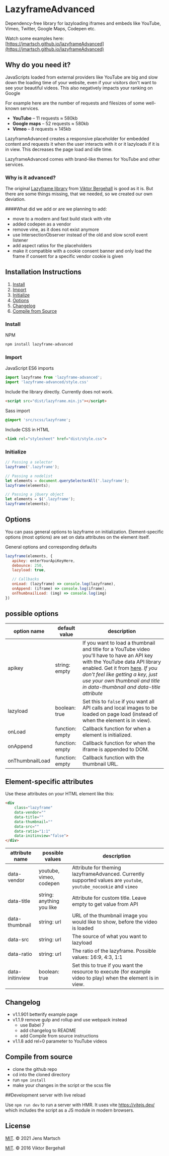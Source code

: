# LazyframeAdvanced

[comment]: <> ([![npm version]&#40;https://badge.fury.io/js/lazyframeAdvanced.svg&#41;]&#40;https://badge.fury.io/js/lazyframeAdvanced&#41;)

Dependency-free library for lazyloading iframes and embeds like YouTube, Vimeo, Twitter, Google Maps, Codepen etc.

Watch some examples here: [https://jmartsch.github.io/lazyframeAdvanced](https://jmartsch.github.io/lazyframeAdvanced)

## Why do you need it?

JavaScripts loaded from external providers like YouTube are big and slow down the loading time of your website, even if your visitors don't want to see your beautiful videos.
This also negatively impacts your ranking on Google

For example here are the number of requests and filesizes of some well-known services.

* **YouTube** – 11 requests ≈ 580kb
* **Google maps** – 52 requests ≈ 580kb
* **Vimeo** – 8 requests ≈ 145kb

LazyframeAdvanced creates a responsive placeholder for embedded content and requests it when the user interacts with it or it lazyloads if it is in view. This decreases the page load and idle time.

LazyframeAdvanced comes with brand-like themes for YouTube and other services.

### Why is it advanced?

The original [Lazyframe library](https://github.com/vb/lazyframe) from [Viktor Bergehall](https://github.com/vb) is good as it is.
But there are some things missing, that we needed, so we created our own deviation.

####What did we add or are we planning to add:

* move to a modern and fast build stack with vite
* added codepen as a vendor 
* remove vine, as it does not exist anymore 
* use IntersectionObserver instead of the old and slow scroll event listener
* add aspect ratios for the placeholders
* make it compatible with a cookie consent banner and only load the frame if consent for a specific vendor cookie is given

## Installation Instructions
1. [Install](#install)
2. [Import](#import)
3. [Initialize](#Initialize)
4. [Options](#options)
5. [Changelog](#changelog)
5. [Compile from Source](#compile-from-source)

### Install

NPM

```bash
npm install lazyframe-advanced
```

### Import

JavaScript ES6 imports

```js
import lazyframe from 'lazyframe-advanced';
import 'lazyframe-advanced/style.css'
```

Include the library directly. Currently does not work. 

```html
<script src="dist/lazyframe.min.js"></script>
```

Sass import

```sass
@import 'src/scss/lazyframe';
```

Include CSS in HTML

```html
<link rel="stylesheet" href="dist/style.css">
```

### Initialize

```js
// Passing a selector
lazyframe('.lazyframe');

// Passing a nodelist
let elements = document.querySelectorAll('.lazyframe');
lazyframe(elements);

// Passing a jQuery object
let elements = $('.lazyframe');
lazyframe(elements);
```

## Options

You can pass general options to lazyframe on initialization. Element-specific options (most options) are set on data attributes on the element itself.

General options and corresponding defaults

```js
lazyframe(elements, {
   apikey: enterYourApiKeyHere,
   debounce: 250,
   lazyload: true,

   // Callbacks
   onLoad: (lazyframe) => console.log(lazyframe),
   onAppend: (iframe) => console.log(iframe),
   onThumbnailLoad: (img) => console.log(img)
})
```
## possible options

| option name | default value | description |
|---|---|---|
| apikey | string: empty | If you want to load a thumbnail and title for a YouTube video you'll have to have an API key with the YouTube data API library enabled. Get it from [here](https://console.developers.google.com/). _If you don't feel like getting a key, just use your own thumbnail and title in data-thumbnail and data-title attribute_
| lazyload | boolean: true | Set this to `false` if you want all API calls and local images to be loaded on page load (instead of when the element is in view).
| onLoad | function: empty | Callback function for when a element is initialized. 
| onAppend | function: empty | Callback function for when the iframe is appended to DOM. 
| onThumbnailLoad | function: empty | Callback function with the thumbnail URL. 


## Element-specific attributes

Use these attributes on your HTML element like this:

```html
<div
    class="lazyframe"
    data-vendor=""
    data-title=""
    data-thumbnail=""
    data-src=""
    data-ratio="1:1"
    data-initinview="false">
</div>
```

| attribute name | possible values | description |
|---|---|---|
| data-vendor | youtube, vimeo, codepen | Attribute for theming lazyframeAdvanced. Currently supported values are `youtube`, `youtube_nocookie` and `vimeo`
| data-title | string: anything you like | Attribute for custom title. Leave empty to get value from API 
| data-thumbnail | string: url | URL of the thumbnail image you would like to show, before the video is loaded 
| data-src | string: url | The source of what you want to lazyload
| data-ratio | string: url | The ratio of the lazyframe. Possible values: 16:9, 4:3, 1:1
| data-initinview | boolean: true | Set this to true if you want the resource to execute (for example video to play) when the element is in view.

## Changelog
* v1.1.901 betterify example page
* v1.1.9 remove gulp and rollup and use webpack instead
    * use Babel 7
    * add changelog to README
    * add Compile from source instructions
* v1.1.8 add rel=0 parameter to YouTube videos

## Compile from source
* clone the github repo
* cd into the cloned directory
* run `npm install`
* make your changes in the script or the scss file
  
##Development server with live reload

Use `npm run dev` to run a server with HMR. It uses vite https://vitejs.dev/ which includes the script as a JS module in modern browsers.

## License

[MIT](https://opensource.org/licenses/MIT). © 2021 Jens Martsch

[MIT](https://opensource.org/licenses/MIT). © 2016 Viktor Bergehall
